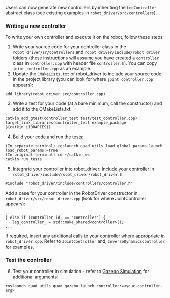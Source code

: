 Users can now generate new controllers by inheriting the `LegController` abstract class (see existing examples in `robot_driver/src/controllers`).

### Writing a new controller

To write your own controller and execute it on the robot, follow these steps:

1. Write your source code for your controller class in the `robot_driver/sr/controllers` and `robot_driver/include/robot_driver` folders (these instructions will assume you have created a `controller` class in `controller.cpp` with header file `controller.h`). You can copy `joint_controller.cpp` as an example.
2. Update the `CMakeLists.txt` of robot_driver to include your source code in the project library (you can look for where `joint_controller.cpp` appears):
```
add_library(robot_driver src/controller.cpp)
```
3. Write a test for your code (at a bare minimum, call the constructor) and add it to the CMakeLists.txt:
```
catkin_add_gtest(controller_test test/test_controller.cpp)
target_link_libraries(controller_test example_package ${catkin_LIBRARIES})
```
4. Build your code and run the tests:
```
(In separate terminal) roslaunch quad_utils load_global_params.launch load_robot_params:=true
(In original terminal) cd ~/catkin_ws
catkin run_tests
```
5. Integrate your controller into robot_driver:
Include your controller in `robot_driver/include/robot_driver/robot_driver.h`:
```
#include "robot_driver/include/controllers/controller.h"
```
Add a case for your controller in the RobotDriver constructor in `robot_driver/src/robot_driver.cpp` (look for where JointController appears):
```
...
} else if (controller_id_ == "controller") {
   leg_controller_ = std::make_shared<controller>();
...
```
If required, insert any additional calls to your controller where appropriate in `robot_driver.cpp`.  Refer to `JointController` and, `InverseDynamicsController` for examples.


### Test the controller
6. Test your controller in simulation - refer to [Gazebo Simulation](https://github.com/robomechanics/quad-software/wiki/4.-Gazebo-Simulator) for additional arguments:
```
roslaunch quad_utils quad_gazebo.launch controller:=<your-controller-arg>
```

<!--
**Note: This tutorial was for an RML-internal project and has since been deprecated**. Users can now generate new controllers by inheriting the `LegController` abstract class (see existing examples in `robot_driver/src/controllers`). A tutorial describing these steps will be coming soon.

### Writing a new controller

To write your own controller and execute it on the robot, follow these steps:

1. Write your source code for your controller class and wrapper node (these instructions will assume you have some files named `controller.cpp` and `controller_node.cpp` in the `example_package` package). You can copy `open_loop_controller.cpp` as an example.
2. Update the `CMakeLists.txt` of the package containing your code to include your source code in the project library, add an executable (need this to be able to launch the node), and link the library to the executable:
```
add_library(example_package src/controller.cpp)
add_executable(controller_node src/controller_node.cpp)
target_link_libraries(controller_node example_package ${catkin_LIBRARIES})
```
3. Write a test for your code (at a bare minimum, call the constructor) and add it to the CMakeLists.txt:
```
catkin_add_gtest(controller_test test/test_controller.cpp)
target_link_libraries(controller_test example_package ${catkin_LIBRARIES})
```
4. Build your code and run the tests:
```
(In separate terminal) roslaunch quad_utils load_params.launch
(In original terminal) cd catkin_ws
catkin_make run_tests
```

### Test the controller
5. Modify `quad_utils/launch/control.launch` by adding the following to include an argument for your new controller:
```
<group if="$(eval arg('controller') == '<your-controller-arg>')">
    <node name="<your-controller-name>" pkg="example_package" type="controller_node" output="screen"/>
</group>
```
6. Test your controller in simulation - refer to [Gazebo Simulation](https://github.com/robomechanics/quad-software/wiki/4.-Gazebo-Simulator) for additional arguments:
```
roslaunch quad_utils quad_gazebo.launch software:=false
roslaunch quad_utils visualization.launch
roslaunch quad_utils control.launch controller:=<your-controller-arg>
```

### Execute the controller (on the Spirit 40)
7. Get your code downloaded onto the TX2.
   - Commit your code to your branch <your-branch-name> and push to GitHub
   - Follow the [instructions](https://github.com/robomechanics/quad-software/wiki/2.-Running-the-Robot) to power the robot on
   - Connect an ethernet cable from the wall to the robot to get internet access
   - Run the following commands from a terminal on the remote computer:
```
ssh ghost@192.168.8.101
cd ~/catkin_ws/src/quad-software
git fetch
git checkout <your-branch-name>
git pull <your-branch-name>
cd ~/catkin_ws
catkin_make
```
8. Compile your code:
```
cd ~/catkin_ws
catkin_make
```
9. Set up the robot environment (answer "n" to launching the robot driver when prompted by `launch_robot_env.sh` as this will launch the inverse dynamics controller by default):
```
cd ~
source launch_robot_env.sh
roslaunch quad_utils robot_driver.launch mocap:=true controller:=none
```
10. On the remote computer, launch your controller:
```
cd ~
source launch_remote_env.sh
roslaunch quad_utils control.launch controller:=<your-controller-arg>
```
Notes
   - You can launch your controller directly on the TX2 if preferred, but keep in mind that if you don't have any safety checks and the connection to the TX2 cuts out you won't have a way to stop your controller from running! If you run it on the remote computer and the connection drops, MBLink Converter will notice that it hasn't received new messages and will just send zeros.
   - Launching the remote driver is optional - it will display the robot on RViz but only if mocap is online and connected.
-->